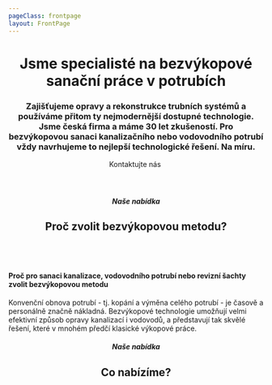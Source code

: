 ```yaml
---
pageClass: frontpage
layout: FrontPage
---
```

<header class="frontpage__header">
    <main class="frontpage__header__content">
        <h1 class="frontpage__header__jsme-specialiste">
            Jsme specialisté na bezvýkopové sanační práce v potrubích
        </h1>
        <h3 class="frontpage__header__uz-temer-30-let">
            Zajišťujeme opravy a rekonstrukce trubních systémů a používáme přitom ty nejmodernější dostupné technologie. Jsme česká firma a máme 30 let zkušeností. Pro bezvýkopovou sanaci kanalizačního nebo vodovodního potrubí vždy navrhujeme to nejlepší technologické řešení. Na míru.
        </h3>
        <router-link class="frontpage__header__button--kontaktujte-nas" to="/kontakt">Kontaktujte nás</router-link>
        <img class="frontpage__header__img" src="/img/frontpage/1.jpg" alt="">
    </main>
</header>
<main class="frontpage__content">
    <section class="section section--narrow nase-nabidka-proc-zvolit">
        <header class="section__header header--default">
            <h5 class="section__subtitle">Naše nabídka</h5>
            <h2 class="section__title title--big">Proč zvolit bezvýkopovou metodu?</h2>
        </header>
    </section>
    <section class="section section--wide section--centered">
        <div class="info-box info-box--image-left info-box--blue info-box--image-small info-box--dense-header">
            <img class="info-box__img" src="/img/frontpage/2.jpg" alt=""/>
            <main class="info-box__content">
                <h4 class="info-box__content__header">Proč pro sanaci kanalizace, vodovodního potrubí nebo revizní šachty zvolit bezvýkopovou metodu</h4>
                <p class="info-box__content__text">Konvenční obnova potrubí - tj. kopání a výměna celého potrubí - je časově a personálně značně nákladná. Bezvýkopové technologie umožňují velmi efektivní způsob opravy kanalizací i vodovodů, a představují tak skvělé řešení, které v mnohém předčí klasické výkopové práce.</p>
            </main>
        </div>
    </section>
    <WhyNoDiggingSection />
    <section class="section section--narrow co-nabizime">
        <header class="section__header header--default">
            <h5 class="section__subtitle">Naše nabídka</h5>
            <h2 class="section__title title--big">Co nabízíme?</h2>
        </header>
        <main class="section__content">
            <InfoBox
                title="Rekonstrukce a opravy kanalizací"
                text="Provádíme bezvýkopové opravy a rekonstrukce kanalizací. Používáme k tomu rukávcové metody <b>INSAK</b> a <b>UV liner</b>. Zaměřujeme se jak na celé stavby, tak na lokální opravy a čištění kanalizací."
                ctaUrl="/sluzby/kanalizace"
                ctaText="Zjistit více"
                imageUrl="/img/frontpage/3.jpg"
                :imageLeft="true"
                :imageBig="true"
                :isWhite="true"
                :extendedHeader="true"
            />
            <InfoBox
                title="Rekonstrukce a opravy vodovodů"
                text="Opravy a rekonstrukce vodovodů realizujeme buď pomocí bezvýkopové metody cementace nebo za použití unikátního UV rukávce <b>SAERTEX-LINER H₂O</b>, který je speciálně určený k sanaci potrubí na pitnou vodu."
                ctaUrl="/sluzby/vodovody"
                ctaText="Zjistit více"
                imageUrl="/img/frontpage/4.jpg"
                :imageRight="true"
                :imageBig="true"
                :isBlue="true"
                :extendedHeader="true"
            />
            <InfoBox
                title="Rekonstrukce revizních šachet"
                text="Opravujeme a rekonstruujeme revizní nebo kanalizační šachty různého typu (kruhové i hranaté s proměnlivým průřezem). Využíváme při tom inovativní bezvýkopovou technologii Vertiliner nebo klasickou zednickou metodu."
                ctaUrl="/sluzby/revizni-sachty"
                ctaText="Zjistit více"
                imageUrl="/img/frontpage/5.jpg"
                :imageLeft="true"
                :imageBig="true"
                :isWhite="true"
                :extendedHeader="true"
            />
            <InfoBox
                title="Monitoring a lokální bezvýkopové opravy"
                text="Vlastníme 5 unikátních robotů s nejmodernější technologií. Každý robot se specializuje na určitý druh činnosti a je na to vybaven specifickým nástrojem či kamerou. Roboty ovládá operátor z kabiny vozu."
                ctaUrl="/sluzby/monitoring-a-lokalni-opravy"
                ctaText="Zjistit více"
                imageUrl="/img/frontpage/6.jpg"
                :imageRight="true"
                :imageBig="true"
                :isBlue="true"
            />
        </main>
    </section>
    <ReferencesSection/>
    <AboutUsSection/>
</main>

<Contact />
